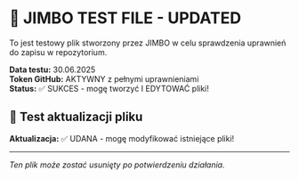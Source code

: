 # 🤖 JIMBO TEST FILE - UPDATED

To jest testowy plik stworzony przez JIMBO w celu sprawdzenia uprawnień do zapisu w repozytorium.

**Data testu:** 30.06.2025  
**Token GitHub:** AKTYWNY z pełnymi uprawnieniami  
**Status:** ✅ SUKCES - mogę tworzyć I EDYTOWAĆ pliki!

## 🔄 Test aktualizacji pliku
**Aktualizacja:** ✅ UDANA - mogę modyfikować istniejące pliki!

---

*Ten plik może zostać usunięty po potwierdzeniu działania.*